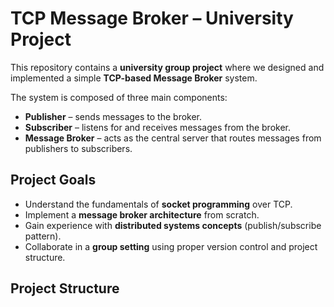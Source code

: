 # TCP Message Broker – University Project

This repository contains a **university group project** where we designed and implemented a simple **TCP-based Message Broker** system.  

The system is composed of three main components:
- **Publisher** – sends messages to the broker.
- **Subscriber** – listens for and receives messages from the broker.
- **Message Broker** – acts as the central server that routes messages from publishers to subscribers.

## Project Goals
- Understand the fundamentals of **socket programming** over TCP.
- Implement a **message broker architecture** from scratch.
- Gain experience with **distributed systems concepts** (publish/subscribe pattern).
- Collaborate in a **group setting** using proper version control and project structure.

## Project Structure

